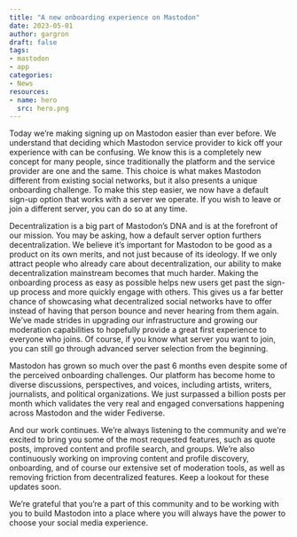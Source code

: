 ```yaml
---
title: "A new onboarding experience on Mastodon"
date: 2023-05-01
author: gargron
draft: false
tags:
- mastodon
- app
categories:
- News
resources:
- name: hero
  src: hero.png
---
```


Today we’re making signing up on Mastodon easier than ever before. We understand that deciding which Mastodon service provider to kick off your experience with can be confusing. We know this is a completely new concept for many people, since traditionally the platform and the service provider are one and the same. This choice is what makes Mastodon different from existing social networks, but it also presents a unique onboarding challenge. To make this step easier, we now have a default sign-up option that works with a server we operate. If you wish to leave or join a different server, you can do so at any time.

Decentralization is a big part of Mastodon’s DNA and is at the forefront of our mission. You may be asking, how a default server option furthers decentralization. We believe it’s important for Mastodon to be good as a product on its own merits, and not just because of its ideology. If we only attract people who already care about decentralization, our ability to make decentralization mainstream becomes that much harder. Making the onboarding process as easy as possible helps new users get past the sign-up process and more quickly engage with others. This gives us a far better chance of showcasing what decentralized social networks have to offer instead of having that person  bounce and never hearing from them again. We’ve made strides in upgrading our infrastructure and growing our moderation capabilities to hopefully provide a great first experience to everyone who joins. Of course, if you know what server you want to join, you can still go through advanced server selection from the beginning.

Mastodon has grown so much over the past 6 months even despite some of the perceived onboarding challenges. Our platform has become home to diverse discussions, perspectives, and voices, including artists, writers, journalists, and political organizations. We just surpassed a billion posts per month which validates the very real and engaged conversations happening across Mastodon and the wider Fediverse.

And our work continues. We’re always listening to the community and we’re excited to bring you some of the most requested features, such as quote posts, improved content and profile search, and groups. We’re also continuously working on improving content and profile discovery, onboarding, and of course our extensive set of moderation tools, as well as removing friction from decentralized features. Keep a lookout for these updates soon.

We’re grateful that you’re a part of this community and to be working with you to build Mastodon into a place where you will always have the power to choose your social media experience.
